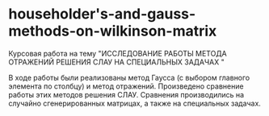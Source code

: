 # householder's-and-gauss-methods-on-wilkinson-matrix
Курсовая работа на тему "ИССЛЕДОВАНИЕ РАБОТЫ МЕТОДА ОТРАЖЕНИЙ РЕШЕНИЯ СЛАУ НА СПЕЦИАЛЬНЫХ ЗАДАЧАХ "

В ходе работы были реализованы метод Гаусса (с выбором главного элемента по столбцу) и метод отражений. Произведено сравнение работы этих методов решения СЛАУ. Сравнения производились на случайно сгенерированных матрицах, а также на специальных задачах.
